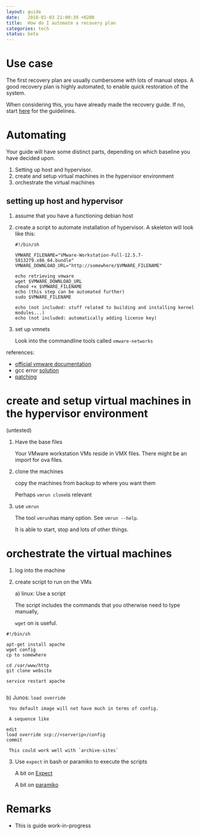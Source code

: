 ```yaml
---
layout: guide
date:   2018-01-03 21:00:39 +0200
title:  How do I automate a recovery plan
categories: tech
status: beta
---
```


# Use case

The first recovery plan are usually cumbersome with lots of manual steps. A good recovery plan is highly automated, to enable quick restoration of the system.

When considering this, you have already made the recovery guide. If no, start [here](creating_recovery_plans.html) for the guidelines.

# Automating 

Your guide will have some distinct parts, depending on which baseline you have decided upon.
1. Setting up host and hypervisor.
2. create and setup virtual machines in the hypervisor environment
3. orchestrate the virtual machines

## setting up host and hypervisor

1. assume that you have a functioning debian host

2. create a script to automate installation of hypervisor. A skeleton will look like this:

      ```
      #!/bin/sh

      VMWARE_FILENAME="VMware-Workstation-Full-12.5.7-5813279.x86_64.bundle"
      VMWARE_DOWNLOAD_URL="http://somewhere/$VMWARE_FILENAME"

      echo retrieving vmware
      wget $VMWARE_DOWNLOAD_URL
      chmod +x $VMWARE_FILENAME
      echo (this step can be automated further)
      sudo $VMWARE_FILENAME

      echo (not included: stuff related to building and installing kernel modules...)
      echo (not included: automatically adding license key)
      ```

3. set up vmnets
   
   Look into the commandline tools called `vmware-networks`

references: 
* [official vmware documentation](https://docs.vmware.com/en/VMware-Workstation-Pro/index.html)
* gcc error [solution](https://stackoverflow.com/questions/45912140/gcc-6-4-0-error-with-vmware-player-and-kali-linux)
* [patching](https://communities.vmware.com/thread/568089)

# create and setup virtual machines in the hypervisor environment

(untested)

1. Have the base files

    Your VMware workstation VMs reside in VMX files. There might be an import for ova files.
    
2. clone the machines

    copy the machines from backup to where you want them
    
    Perhaps `vmrun clone`is relevant
    
    
3. use `vmrun`

    The tool `vmrun`has many option. See `vmrun --help`. 
    
    It is able to start, stop and lots of other things.
    
    
# orchestrate the virtual machines

1. log into the machine

2. create script to run on the VMs

    a) linux: Use a script

     The script includes the commands that you otherwise need to type manually,

     `wget` on is useful.

```
#!/bin/sh

apt-get install apache
wget config
cp to somewhere

cd /var/www/http
git clone website

service restart apache


```

 b) Junos: `load override`

     You default image will not have much in terms of config.

     A sequence like

  ```
  edit
  load override scp://<serverip>/config
  commit
  ```

     This could work well with `archive-sites`

3. Use `expect` in bash or paramiko to execute the scripts

    A bit on [Expect](https://likegeeks.com/expect-command/)
    
    A bit on [paramiko](https://likegeeks.com/expect-command/)

# Remarks

* This is guide work-in-progress

